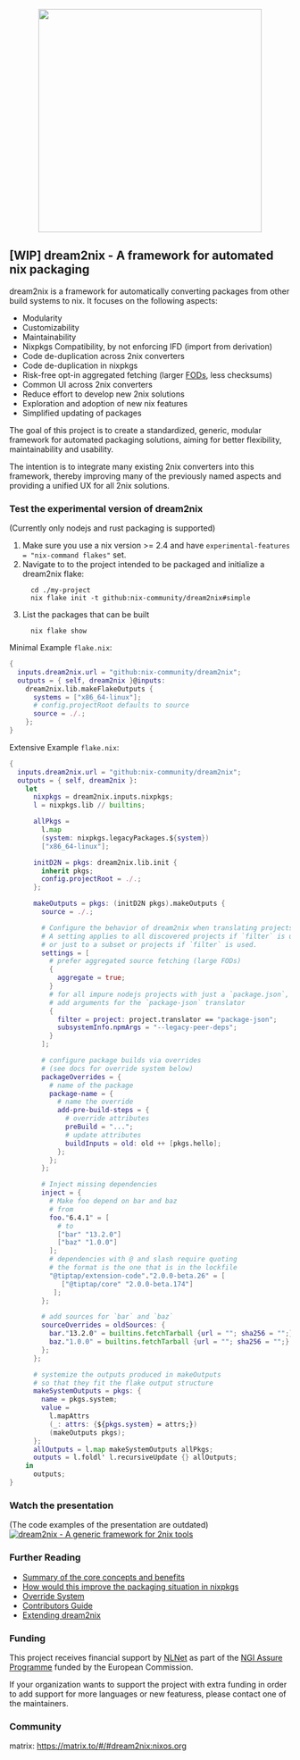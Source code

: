 <p align="center">
<img width="400" src="https://gist.githubusercontent.com/DavHau/755fed3774e89c0b9b8953a0a25309fa/raw/e2a12a60ae49aa5eb11b42775abdd1652dbe63c0/dream2nix-01.png">
</p>

## [WIP] dream2nix - A framework for automated nix packaging

dream2nix is a framework for automatically converting packages from other build systems to nix.
It focuses on the following aspects:

- Modularity
- Customizability
- Maintainability
- Nixpkgs Compatibility, by not enforcing IFD (import from derivation)
- Code de-duplication across 2nix converters
- Code de-duplication in nixpkgs
- Risk-free opt-in aggregated fetching (larger [FODs](https://nixos.wiki/wiki/Glossary), less checksums)
- Common UI across 2nix converters
- Reduce effort to develop new 2nix solutions
- Exploration and adoption of new nix features
- Simplified updating of packages

The goal of this project is to create a standardized, generic, modular framework for automated packaging solutions, aiming for better flexibility, maintainability and usability.

The intention is to integrate many existing 2nix converters into this framework, thereby improving many of the previously named aspects and providing a unified UX for all 2nix solutions.

### Test the experimental version of dream2nix
(Currently only nodejs and rust packaging is supported)

1. Make sure you use a nix version >= 2.4 and have `experimental-features = "nix-command flakes"` set.
2. Navigate to to the project intended to be packaged and initialize a dream2nix flake:
    ```command
      cd ./my-project
      nix flake init -t github:nix-community/dream2nix#simple
    ```
3. List the packages that can be built
    ```command
      nix flake show
    ```


Minimal Example `flake.nix`:
```nix
{
  inputs.dream2nix.url = "github:nix-community/dream2nix";
  outputs = { self, dream2nix }@inputs:
    dream2nix.lib.makeFlakeOutputs {
      systems = ["x86_64-linux"];
      # config.projectRoot defaults to source
      source = ./.;
    };
}
```

Extensive Example `flake.nix`:
```nix
{
  inputs.dream2nix.url = "github:nix-community/dream2nix";
  outputs = { self, dream2nix }:
    let
      nixpkgs = dream2nix.inputs.nixpkgs;
      l = nixpkgs.lib // builtins;

      allPkgs =
        l.map
        (system: nixpkgs.legacyPackages.${system})
        ["x86_64-linux"];

      initD2N = pkgs: dream2nix.lib.init {
        inherit pkgs;
        config.projectRoot = ./.;
      };

      makeOutputs = pkgs: (initD2N pkgs).makeOutputs {
        source = ./.;

        # Configure the behavior of dream2nix when translating projects.
        # A setting applies to all discovered projects if `filter` is unset,
        # or just to a subset or projects if `filter` is used.
        settings = [
          # prefer aggregated source fetching (large FODs)
          {
            aggregate = true;
          }
          # for all impure nodejs projects with just a `package.json`,
          # add arguments for the `package-json` translator
          {
            filter = project: project.translator == "package-json";
            subsystemInfo.npmArgs = "--legacy-peer-deps";
          }
        ];

        # configure package builds via overrides
        # (see docs for override system below)
        packageOverrides = {
          # name of the package
          package-name = {
            # name the override
            add-pre-build-steps = {
              # override attributes
              preBuild = "...";
              # update attributes
              buildInputs = old: old ++ [pkgs.hello];
            };
          };
        };

        # Inject missing dependencies
        inject = {
          # Make foo depend on bar and baz
          # from
          foo."6.4.1" = [
            # to
            ["bar" "13.2.0"]
            ["baz" "1.0.0"]
          ];
          # dependencies with @ and slash require quoting
          # the format is the one that is in the lockfile
          "@tiptap/extension-code"."2.0.0-beta.26" = [
             ["@tiptap/core" "2.0.0-beta.174"]
           ];
        };

        # add sources for `bar` and `baz`
        sourceOverrides = oldSources: {
          bar."13.2.0" = builtins.fetchTarball {url = ""; sha256 = "";};
          baz."1.0.0" = builtins.fetchTarball {url = ""; sha256 = "";};
        };
      };

      # systemize the outputs produced in makeOutputs
      # so that they fit the flake output structure
      makeSystemOutputs = pkgs: {
        name = pkgs.system;
        value =
          l.mapAttrs
          (_: attrs: {${pkgs.system} = attrs;})
          (makeOutputs pkgs);
      };
      allOutputs = l.map makeSystemOutputs allPkgs;
      outputs = l.foldl' l.recursiveUpdate {} allOutputs;
    in
      outputs;
}
```

### Watch the presentation
(The code examples of the presentation are outdated)
[![dream2nix - A generic framework for 2nix tools](https://gist.githubusercontent.com/DavHau/755fed3774e89c0b9b8953a0a25309fa/raw/3c8b2c56f5fca3bf5c343ffc179136eef39d4d6a/dream2nix-youtube-talk.png)](https://www.youtube.com/watch?v=jqCfHMvCsfQ)

### Further Reading

- [Summary of the core concepts and benefits](/docs/concepts-and-benefits.md)
- [How would this improve the packaging situation in nixpkgs](/docs/nixpkgs-improvements.md)
- [Override System](/docs/override-system.md)
- [Contributors Guide](/docs/contributors-guide.md)
- [Extending dream2nix](/docs/extending-dream2nix.md)

### Funding
This project receives financial support by [NLNet](https://nlnet.nl/) as part of the [NGI Assure Programme](https://nlnet.nl/assure/) funded by the European Commission.

If your organization wants to support the project with extra funding in order to add support for more languages or new featuress, please contact one of the maintainers.

### Community
matrix: https://matrix.to/#/#dream2nix:nixos.org

